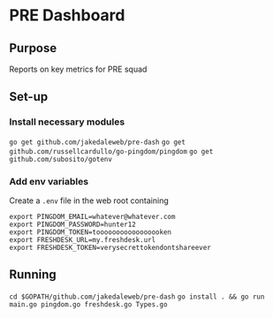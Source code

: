 # PRE Dashboard

## Purpose
Reports on key metrics for PRE squad

## Set-up

### Install necessary modules

`go get github.com/jakedaleweb/pre-dash`
`go get github.com/russellcardullo/go-pingdom/pingdom`
`go get github.com/subosito/gotenv`

### Add env variables

Create a `.env` file in the web root containing

```
export PINGDOM_EMAIL=whatever@whatever.com
export PINGDOM_PASSWORD=hunter12
export PINGDOM_TOKEN=tooooooooooooooooken
export FRESHDESK_URL=my.freshdesk.url
export FRESHDESK_TOKEN=verysecrettokendontshareever
```

## Running

`cd $GOPATH/github.com/jakedaleweb/pre-dash`
`go install . && go run main.go pingdom.go freshdesk.go Types.go`
